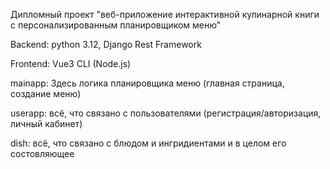 Дипломный проект "веб-приложение интерактивной кулинарной книги с персонализированным планировщиком меню"

Backend: python 3.12, Django Rest Framework

Frontend: Vue3 CLI (Node.js)

mainapp:
Здесь логика планировщика меню (главная страница, создание меню)

userapp:
всё, что связано с пользователями (регистрация/авторизация, личный кабинет)

dish:
всё, что связано с блюдом и ингридиентами и в целом его состовляющее
